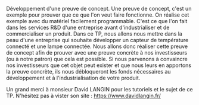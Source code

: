 Développement d'une preuve de concept. Une preuve de concept, c'est un exemple pour prouver que ce que l'on veut faire fonctionne. On réalise cet exemple avec du matériel facilement programmable. 
C'est ce que l'on fait dans les services R&D d'une entreprise avant d'industrialiser et de commercialiser un produit. 
Dans ce TP, nous allons nous mettre dans la peau d'une entreprise qui souhaite développer un capteur de température connecté et une lampe connectée. 
Nous allons donc réaliser cette preuve de concept afin de prouver avec une preuve concrète à nos investisseurs (ou à notre patron) que cela est possible.
Si nous parvenons à convaincre nos investisseurs que cet objet peut exister et que nous leurs en apportons la preuve concrète, ils nous débloqueront les fonds nécessaires au développement et à l'industrialisation de votre produit.

Un grand merci à monsieur David LANGIN pour les tutoriels et le sujet de ce TP.
N'hésitez pas à vister son site : https://www.davidlangin.fr/ 


